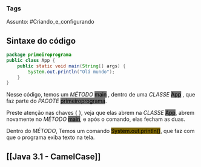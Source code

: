 ### Tags

Assunto: #Criando_e_configurando


## Sintaxe do código

````Java
package primeiroprograma
public class App {
    public static void main(String[] args) {
        System.out.println("Olá mundo");
    }
}
````

Nesse código, temos um *MÉTODO* <mark style="background: #727272;">main</mark> , dentro de uma *CLASSE* <mark style="background: #727272;">App</mark> , que faz parte do *PACOTE* <mark style="background: #727272;">primeiroprograma</mark>.

Preste atenção nas chaves { }, veja que elas abrem na *CLASSE* <mark style="background: #727272;">App</mark>, abrem novamente no *MÉTODO* <mark style="background: #727272;">main</mark>, e após o comando, elas fecham as duas.

Dentro do *MÉTODO*, Temos um comando <mark style="background: #7A6300;">System.out.println()</mark>, que faz com que o programa exiba texto na tela.


## [[Java 3.1 - CamelCase]]
